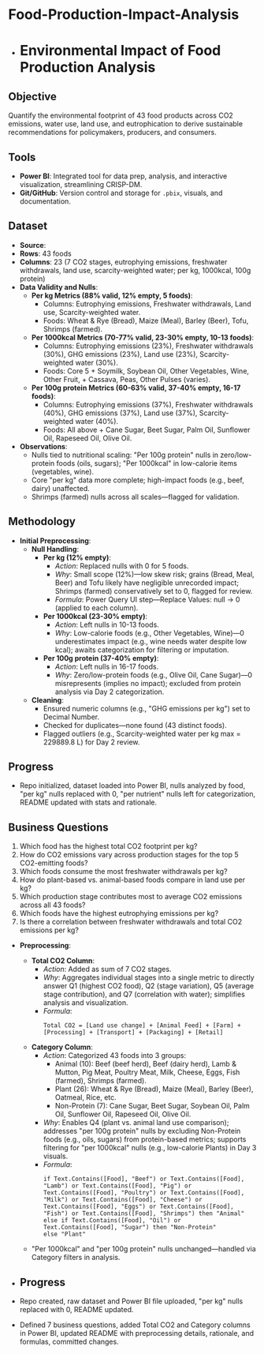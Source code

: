 # Food-Production-Impact-Analysis

- # Environmental Impact of Food Production Analysis

## Objective
Quantify the environmental footprint of 43 food products across CO2 emissions, water use, land use, and eutrophication to derive sustainable recommendations for policymakers, producers, and consumers.

## Tools
- **Power BI**: Integrated tool for data prep, analysis, and interactive visualization, streamlining CRISP-DM.
- **Git/GitHub**: Version control and storage for `.pbix`, visuals, and documentation.

## Dataset 
- **Source**: 
- **Rows**: 43 foods
- **Columns**: 23 (7 CO2 stages, eutrophying emissions, freshwater withdrawals, land use, scarcity-weighted water; per kg, 1000kcal, 100g protein)
- **Data Validity and Nulls**:
  - **Per kg Metrics (88% valid, 12% empty, 5 foods)**:
    - Columns: Eutrophying emissions, Freshwater withdrawals, Land use, Scarcity-weighted water.
    - Foods: Wheat & Rye (Bread), Maize (Meal), Barley (Beer), Tofu, Shrimps (farmed).
  - **Per 1000kcal Metrics (70-77% valid, 23-30% empty, 10-13 foods)**:
    - Columns: Eutrophying emissions (23%), Freshwater withdrawals (30%), GHG emissions (23%), Land use (23%), Scarcity-weighted water (30%).
    - Foods: Core 5 + Soymilk, Soybean Oil, Other Vegetables, Wine, Other Fruit, + Cassava, Peas, Other Pulses (varies).
  - **Per 100g protein Metrics (60-63% valid, 37-40% empty, 16-17 foods)**:
    - Columns: Eutrophying emissions (37%), Freshwater withdrawals (40%), GHG emissions (37%), Land use (37%), Scarcity-weighted water (40%).
    - Foods: All above + Cane Sugar, Beet Sugar, Palm Oil, Sunflower Oil, Rapeseed Oil, Olive Oil.
- **Observations**:
  - Nulls tied to nutritional scaling: "Per 100g protein" nulls in zero/low-protein foods (oils, sugars); "Per 1000kcal" in low-calorie items (vegetables, wine).
  - Core "per kg" data more complete; high-impact foods (e.g., beef, dairy) unaffected.
  - Shrimps (farmed) nulls across all scales—flagged for validation.

## Methodology
- **Initial Preprocessing**:
  - **Null Handling**:
    - **Per kg (12% empty)**:
      - *Action*: Replaced nulls with 0 for 5 foods.
      - *Why*: Small scope (12%)—low skew risk; grains (Bread, Meal, Beer) and Tofu likely have negligible unrecorded impact; Shrimps (farmed) conservatively set to 0, flagged for review.
      - *Formula*: Power Query UI step—Replace Values: null → 0 (applied to each column).
    - **Per 1000kcal (23-30% empty)**:
      - *Action*: Left nulls in 10-13 foods.
      - *Why*: Low-calorie foods (e.g., Other Vegetables, Wine)—0 underestimates impact (e.g., wine needs water despite low kcal); awaits categorization for filtering or imputation.
    - **Per 100g protein (37-40% empty)**:
      - *Action*: Left nulls in 16-17 foods.
      - *Why*: Zero/low-protein foods (e.g., Olive Oil, Cane Sugar)—0 misrepresents (implies no impact); excluded from protein analysis via Day 2 categorization.
  - **Cleaning**:
    - Ensured numeric columns (e.g., "GHG emissions per kg") set to Decimal Number.
    - Checked for duplicates—none found (43 distinct foods).
    - Flagged outliers (e.g., Scarcity-weighted water per kg max = 229889.8 L) for Day 2 review.

## Progress
- Repo initialized, dataset loaded into Power BI, nulls analyzed by food, "per kg" nulls replaced with 0, "per nutrient" nulls left for categorization, README updated with stats and rationale.

## Business Questions
1. Which food has the highest total CO2 footprint per kg?
2. How do CO2 emissions vary across production stages for the top 5 CO2-emitting foods?
3. Which foods consume the most freshwater withdrawals per kg?
4. How do plant-based vs. animal-based foods compare in land use per kg?
5. Which production stage contributes most to average CO2 emissions across all 43 foods?
6. Which foods have the highest eutrophying emissions per kg?
7. Is there a correlation between freshwater withdrawals and total CO2 emissions per kg?

- **Preprocessing**:
  - **Total CO2 Column**:
    - *Action*: Added as sum of 7 CO2 stages.
    - *Why*: Aggregates individual stages into a single metric to directly answer Q1 (highest CO2 food), Q2 (stage variation), Q5 (average stage contribution), and Q7 (correlation with water); simplifies analysis and visualization.
    - *Formula*: 
      ```
      Total CO2 = [Land use change] + [Animal Feed] + [Farm] + [Processing] + [Transport] + [Packaging] + [Retail]
      ```
  - **Category Column**:
    - *Action*: Categorized 43 foods into 3 groups:
      - Animal (10): Beef (beef herd), Beef (dairy herd), Lamb & Mutton, Pig Meat, Poultry Meat, Milk, Cheese, Eggs, Fish (farmed), Shrimps (farmed).
      - Plant (26): Wheat & Rye (Bread), Maize (Meal), Barley (Beer), Oatmeal, Rice, etc.
      - Non-Protein (7): Cane Sugar, Beet Sugar, Soybean Oil, Palm Oil, Sunflower Oil, Rapeseed Oil, Olive Oil.
    - *Why*: Enables Q4 (plant vs. animal land use comparison); addresses "per 100g protein" nulls by excluding Non-Protein foods (e.g., oils, sugars) from protein-based metrics; supports filtering for "per 1000kcal" nulls (e.g., low-calorie Plants) in Day 3 visuals.
    - *Formula*: 
      ```
      if Text.Contains([Food], "Beef") or Text.Contains([Food], "Lamb") or Text.Contains([Food], "Pig") or Text.Contains([Food], "Poultry") or Text.Contains([Food], "Milk") or Text.Contains([Food], "Cheese") or Text.Contains([Food], "Eggs") or Text.Contains([Food], "Fish") or Text.Contains([Food], "Shrimps") then "Animal"
      else if Text.Contains([Food], "Oil") or Text.Contains([Food], "Sugar") then "Non-Protein"
      else "Plant"
      ```
  - "Per 1000kcal" and "per 100g protein" nulls unchanged—handled via Category filters in analysis.
 
- ## Progress
- Repo created, raw dataset and Power BI file uploaded, "per kg" nulls replaced with 0, README updated.
- Defined 7 business questions, added Total CO2 and Category columns in Power BI, updated README with preprocessing details, rationale, and formulas, committed changes.
